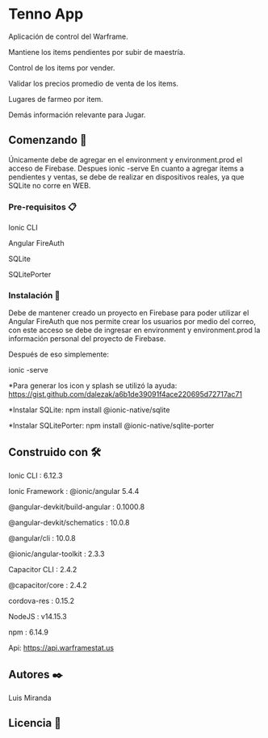 # Tenno App

Aplicación de control del Warframe.

Mantiene los items pendientes por subir de maestría.

Control de los items por vender.

Validar los precios promedio de venta de los items.

Lugares de farmeo por item.

Demás información relevante para Jugar.

## Comenzando 🚀

Únicamente debe de agregar en el environment y environment.prod el acceso de Firebase.
Despues ionic -serve
En cuanto a agregar items a pendientes y ventas, se debe de realizar en dispositivos reales, ya que SQLite no corre en WEB.

### Pre-requisitos 📋

Ionic CLI

Angular FireAuth 

SQLite 

SQLitePorter


### Instalación 🔧

Debe de mantener creado un proyecto en Firebase para poder utilizar el Angular FireAuth que nos permite crear los usuarios por medio del correo, con este acceso se debe de ingresar en environment y environment.prod la información personal del proyecto de Firebase.

Después de eso simplemente:

ionic -serve

*Para generar los icon y splash se utilizó la ayuda: https://gist.github.com/dalezak/a6b1de39091f4ace220695d72717ac71

*Instalar SQLite: npm install @ionic-native/sqlite

*Instalar SQLitePorter: npm install @ionic-native/sqlite-porter


## Construido con 🛠️

Ionic CLI                     : 6.12.3

Ionic Framework               : @ionic/angular 5.4.4

@angular-devkit/build-angular : 0.1000.8

@angular-devkit/schematics    : 10.0.8

@angular/cli                  : 10.0.8

@ionic/angular-toolkit        : 2.3.3

Capacitor CLI   : 2.4.2

@capacitor/core : 2.4.2

cordova-res : 0.15.2

NodeJS : v14.15.3

npm    : 6.14.9

Api: https://api.warframestat.us

## Autores ✒️

Luis Miranda

## Licencia 📄



